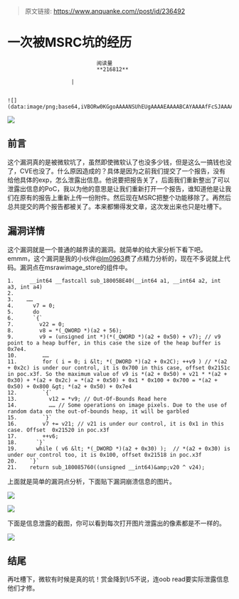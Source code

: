 > 原文链接: https://www.anquanke.com//post/id/236492 


# 一次被MSRC坑的经历


                                阅读量   
                                **216812**
                            
                        |
                        
                                                                                                                                    ![](data:image/png;base64,iVBORw0KGgoAAAANSUhEUgAAAAEAAAABCAYAAAAfFcSJAAAAAXNSR0IArs4c6QAAAARnQU1BAACxjwv8YQUAAAAJcEhZcwAADsQAAA7EAZUrDhsAAAANSURBVBhXYzh8+PB/AAffA0nNPuCLAAAAAElFTkSuQmCC)
                                                                                            



[![](https://p4.ssl.qhimg.com/t01c65993e5bb8a9a97.jpg)](https://p4.ssl.qhimg.com/t01c65993e5bb8a9a97.jpg)



## 前言

这个漏洞真的是被微软坑了，虽然即使微软认了也没多少钱，但是这么一搞钱也没了，CVE也没了。什么原因造成的？具体是因为之前我们提交了一个报告，没有给他具体的exp，怎么泄露出信息。他说要把报告关了，后面我们重新整出了可以泄露出信息的PoC，我以为他的意思是让我们重新打开一个报告，谁知道他是让我们在原有的报告上重新上传一份附件。然后现在MSRC把整个功能移除了。再然后总共提交的两个报告都被关了。本来都懒得发文章，这次发出来也只是吐槽下。



## 漏洞详情

这个漏洞就是一个普通的越界读的漏洞。就简单的给大家分析下看下吧。emmm，这个漏洞是我的小伙伴[@lm0963](https://github.com/lm0963)费了点精力分析的，现在不多说就上代码。漏洞点在msrawimage_store的组件中。

```
1.     __int64 __fastcall sub_18005BE40(__int64 a1, __int64 a2, int a3, int a4)  
2.      
3.    ……  
4.      v7 = 0;  
5.      do  
6.      `{`  
7.        v22 = 0;  
8.        v8 = *(_QWORD *)(a2 + 56);  
9.        v9 = (unsigned int *)(*(_QWORD *)(a2 + 0x50) + v7); // v9 point to a heap buffer, in this case the size of the heap buffer is 0x7e4.  
10.        ……  
11.        for ( i = 0; i &lt; *(_DWORD *)(a2 + 0x2C); ++v9 ) // *(a2 + 0x2c) is under our control, it is 0x700 in this case, offset 0x2151c in poc.x3f. So the maximum value of v9 is *(a2 + 0x50) + v21 * *(a2 + 0x30) + *(a2 + 0x2c) = *(a2 + 0x50) + 0x1 * 0x100 + 0x700 = *(a2 + 0x50) + 0x800 &gt; *(a2 + 0x50) + 0x7e4
12.        `{`  
13.          v12 = *v9; // Out-Of-Bounds Read here  
14.          …… // Some operations on image pixels. Due to the use of random data on the out-of-bounds heap, it will be garbled  
15.        `}`  
16.        v7 += v21; // v21 is under our control, it is 0x1 in this case. Offset  0x21520 in poc.x3f  
17.        ++v6;  
18.      `}`  
19.      while ( v6 &lt; *(_DWORD *)(a2 + 0x30) );  // *(a2 + 0x30) is under our control too, it is 0x100, offset 0x21518 in poc.x3f  
20.    `}`  
21.    return sub_180085760((unsigned __int64)&amp;v20 ^ v24);
```

上面就是简单的漏洞点分析，下面贴下漏洞崩溃信息的图片。

[![](https://p0.ssl.qhimg.com/t01c860d2819f73676f.png)](https://p0.ssl.qhimg.com/t01c860d2819f73676f.png)

[![](https://p1.ssl.qhimg.com/t01434809d26f675d7c.png)](https://p1.ssl.qhimg.com/t01434809d26f675d7c.png)

下面是信息泄露的截图，你可以看到每次打开图片泄露出的像素都是不一样的。

[![](https://p5.ssl.qhimg.com/t0164882ced835db0d2.png)](https://p5.ssl.qhimg.com/t0164882ced835db0d2.png)



## 结尾

再吐槽下，微软有时候是真的坑！赏金降到1/5不说，连oob read要实际泄露信息他们才修。
